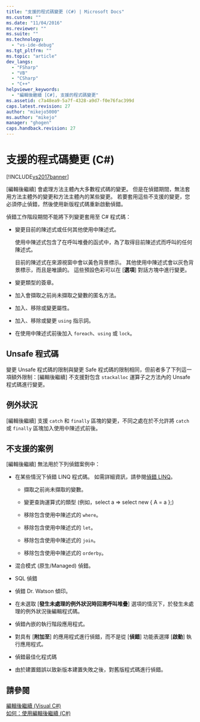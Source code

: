 ```yaml
---
title: "支援的程式碼變更 (C#) | Microsoft Docs"
ms.custom: ""
ms.date: "11/04/2016"
ms.reviewer: ""
ms.suite: ""
ms.technology: 
  - "vs-ide-debug"
ms.tgt_pltfrm: ""
ms.topic: "article"
dev_langs: 
  - "FSharp"
  - "VB"
  - "CSharp"
  - "C++"
helpviewer_keywords: 
  - "編輯後繼續 [C#], 支援的程式碼變更"
ms.assetid: c7a48ea9-5a7f-4328-a9d7-f0e76fac399d
caps.latest.revision: 27
author: "mikejo5000"
ms.author: "mikejo"
manager: "ghogen"
caps.handback.revision: 27
---
```

# 支援的程式碼變更 (C#)
[!INCLUDE[vs2017banner](../code-quality/includes/vs2017banner.md)]

\[編輯後繼續\] 會處理方法主體內大多數程式碼的變更。  但是在偵錯期間，無法套用方法主體外的變更和方法主體內的某些變更。  若要套用這些不支援的變更，您必須停止偵錯，然後使用新版程式碼重新啟動偵錯。  
  
 偵錯工作階段期間不能將下列變更套用至 C\# 程式碼：  
  
-   變更目前的陳述式或任何其他使用中陳述式。  
  
     使用中陳述式包含了在呼叫堆疊的函式中，為了取得目前陳述式而呼叫的任何陳述式。  
  
     目前的陳述式在來源視窗中會以黃色背景標示。  其他使用中陳述式會以灰色背景標示，而且是唯讀的。  這些預設色彩可以在 \[**選項**\] 對話方塊中進行變更。  
  
-   變更類型的簽章。  
  
-   加入會擷取之前尚未擷取之變數的匿名方法。  
  
-   加入、移除或變更屬性。  
  
-   加入、移除或變更 `using` 指示詞。  
  
-   在使用中陳述式前後加入 `foreach`、`using` 或 `lock`。  
  
## Unsafe 程式碼  
 變更 Unsafe 程式碼的限制與變更 Safe 程式碼的限制相同，但前者多了下列這一項額外限制：\[編輯後繼續\] 不支援對包含 `stackalloc` 運算子之方法內的 Unsafe 程式碼進行變更。  
  
## 例外狀況  
 \[編輯後繼續\] 支援 `catch` 和 `finally` 區塊的變更，不同之處在於不允許將 `catch` 或 `finally` 區塊加入使用中陳述式前後。  
  
## 不支援的案例  
 \[編輯後繼續\] 無法用於下列偵錯案例中：  
  
-   在某些情況下偵錯 LINQ 程式碼。  如需詳細資訊，請參閱[偵錯 LINQ](../debugger/debugging-linq.md)。  
  
    -   擷取之前尚未擷取的變數。  
  
    -   變更查詢運算式的類型 \(例如，select a \=\> select new { A \= a };\)  
  
    -   移除包含使用中陳述式的 `where`。  
  
    -   移除包含使用中陳述式的 `let`。  
  
    -   移除包含使用中陳述式的 `join`。  
  
    -   移除包含使用中陳述式的 `orderby`。  
  
-   混合模式 \(原生\/Managed\) 偵錯。  
  
-   SQL 偵錯  
  
-   偵錯 Dr.  Watson 傾印。  
  
-   在未選取 \[**發生未處理的例外狀況時回溯呼叫堆疊**\] 選項的情況下，於發生未處理的例外狀況後編輯程式碼。  
  
-   偵錯內嵌的執行階段應用程式。  
  
-   對具有 \[**附加至**\] 的應用程式進行偵錯，而不是從 \[**偵錯**\] 功能表選擇 \[**啟動**\] 執行應用程式。  
  
-   偵錯最佳化程式碼  
  
-   由於建置錯誤以致新版本建置失敗之後，對舊版程式碼進行偵錯。  
  
## 請參閱  
 [編輯後繼續 \(Visual C\#\)](../debugger/edit-and-continue-visual-csharp.md)   
 [如何：使用編輯後繼續 \(C\#\)](../debugger/how-to-use-edit-and-continue-csharp.md)
